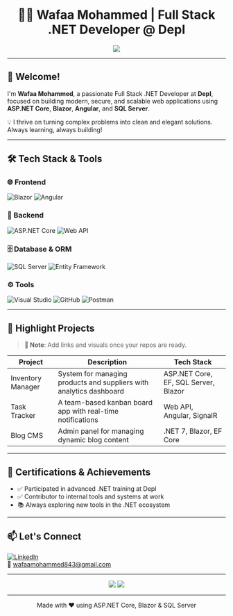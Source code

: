 <h1 align="center">👩‍💻 Wafaa Mohammed | Full Stack .NET Developer @ DepI</h1>

<p align="center">
  <img src="https://readme-typing-svg.herokuapp.com/?lines=Full+Stack+.NET+Developer;Crafting+Modern+Web+Solutions;Passionate+About+Clean+Code&center=true&width=500&height=45">
</p>

---

## 👋 Welcome!

I'm **Wafaa Mohammed**, a passionate Full Stack .NET Developer at **DepI**, focused on building modern, secure, and scalable web applications using **ASP.NET Core**, **Blazor**, **Angular**, and **SQL Server**.

💡 I thrive on turning complex problems into clean and elegant solutions. Always learning, always building!

---

## 🛠️ Tech Stack & Tools

### 🌐 Frontend
![Blazor](https://img.shields.io/badge/-Blazor-512BD4?logo=blazor&logoColor=white)
![Angular](https://img.shields.io/badge/-Angular-DD0031?logo=angular&logoColor=white)

### 🔧 Backend
![ASP.NET Core](https://img.shields.io/badge/-ASP.NET_Core-512BD4?logo=dotnet&logoColor=white)
![Web API](https://img.shields.io/badge/-Web_API-0081CB?logo=visualstudio&logoColor=white)

### 🗄️ Database & ORM
![SQL Server](https://img.shields.io/badge/-SQL_Server-CC2927?logo=microsoftsqlserver&logoColor=white)
![Entity Framework](https://img.shields.io/badge/-Entity_Framework-512BD4?logo=dotnet&logoColor=white)

### ⚙️ Tools
![Visual Studio](https://img.shields.io/badge/-Visual_Studio-5C2D91?logo=visualstudio&logoColor=white)
![GitHub](https://img.shields.io/badge/-GitHub-181717?logo=github&logoColor=white)
![Postman](https://img.shields.io/badge/-Postman-FF6C37?logo=postman&logoColor=white)

---

## 🚀 Highlight Projects

> **📌 Note**: Add links and visuals once your repos are ready.

| Project | Description | Tech Stack |
|--------|-------------|------------|
| Inventory Manager | System for managing products and suppliers with analytics dashboard | ASP.NET Core, EF, SQL Server, Blazor |
| Task Tracker | A team-based kanban board app with real-time notifications | Web API, Angular, SignalR |
| Blog CMS | Admin panel for managing dynamic blog content | .NET 7, Blazor, EF Core |

---

## 🏅 Certifications & Achievements

- ✅ Participated in advanced .NET training at DepI
- ✅ Contributor to internal tools and systems at work
- 📚 Always exploring new tools in the .NET ecosystem

---

## 📫 Let's Connect

[![LinkedIn](https://img.shields.io/badge/-Wafaa%20Mohammed-0077B5?logo=linkedin&logoColor=white)](http://www.linkedin.com/in/fofamohammed)  
📧 wafaamohammed843@gmail.com

---

<p align="center">
  <img src="https://github-readme-stats.vercel.app/api?username=YourGitHubUsername&show_icons=true&theme=radical" />
  <img src="https://github-readme-stats.vercel.app/api/top-langs/?username=YourGitHubUsername&layout=compact&theme=radical" />
</p>

---

<p align="center">Made with ❤️ using ASP.NET Core, Blazor & SQL Server</p>
